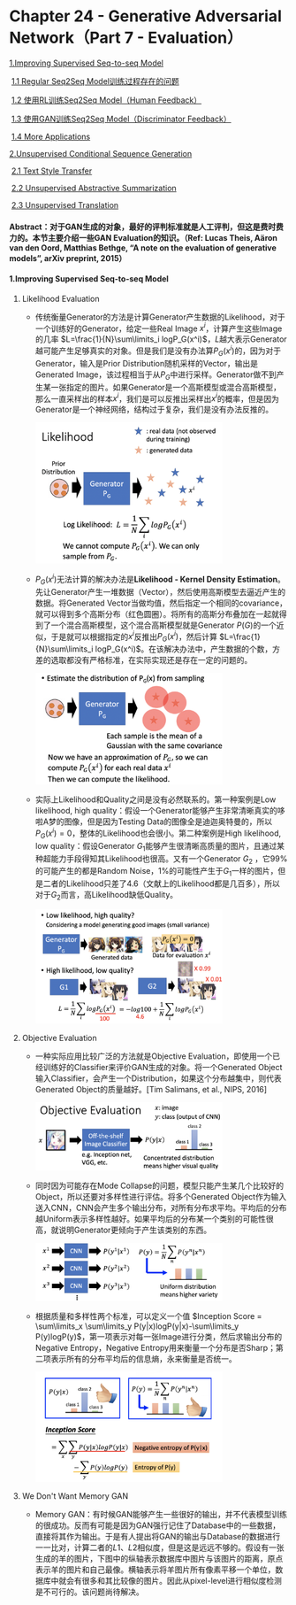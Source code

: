 # Chapter 24 - Generative Adversarial Network（Part 7 - Evaluation）

[1.Improving Supervised Seq-to-seq Model](#1)

​		[1.1 Regular Seq2Seq Model训练过程存在的问题](#1.1)

​		[1.2 使用RL训练Seq2Seq Model（Human Feedback）](#1.2)

​		[1.3 使用GAN训练Seq2Seq Model（Discriminator Feedback）](#1.3)

​		[1.4 More Applications](#1.4)

[2.Unsupervised Conditional Sequence Generation](#2)

​		[2.1 Text Style Transfer](#2.1)

​		[2.2 Unsupervised Abstractive Summarization](#2.2)

​		[2.3 Unsupervised Translation](#2.3)



#### Abstract：对于GAN生成的对象，最好的评判标准就是人工评判，但这是费时费力的。本节主要介绍一些GAN Evaluation的知识。（Ref: Lucas Theis, Aäron van den Oord, Matthias Bethge, “A note on the evaluation of generative models”, arXiv preprint, 2015）



#### <span name="1">1.Improving Supervised Seq-to-seq Model</span>

1. <span name="1.1">Likelihood Evaluation</span>

   - 传统衡量Generator的方法是计算Generator产生数据的Likelihood，对于一个训练好的Generator，给定一些Real Image $x^i$，计算产生这些Image的几率 $L=\frac{1}{N}\sum\limits_i logP_G(x^i)$，$L$越大表示Generator越可能产生足够真实的对象。但是我们是没有办法算$P_G(x^i)$的，因为对于Generator，输入是Prior Distribution随机采样的Vector，输出是Generated Image，该过程相当于从$P_G$中进行采样。Generator做不到产生某一张指定的图片。如果Generator是一个高斯模型或混合高斯模型，那么一直采样出的样本$x^i$，我们是可以反推出采样出$x^i$的概率，但是因为Generator是一个神经网络，结构过于复杂，我们是没有办法反推的。

     <img src="./image-20200820175137729.png" alt="image-20200820175137729" style="zoom:33%;" />

   - $P_G(x^i)$无法计算的解决办法是**Likelihood - Kernel Density Estimation**。先让Generator产生一堆数据（Vector），然后使用高斯模型去逼近产生的数据。将Generated Vector当做均值，然后指定一个相同的covariance，就可以得到多个高斯分布（红色圆圈）。将所有的高斯分布叠加在一起就得到了一个混合高斯模型，这个混合高斯模型就是Generator $P(G)$的一个近似，于是就可以根据指定的$x^i$反推出$P_G(x^i)$，然后计算 $L=\frac{1}{N}\sum\limits_i logP_G(x^i)$。在该解决办法中，产生数据的个数，方差的选取都没有严格标准，在实际实现还是存在一定的问题的。

     <img src="./image-20200820181329938.png" alt="image-20200820181329938" style="zoom:33%;" />

   - 实际上Likelihood和Quality之间是没有必然联系的。第一种案例是Low likelihood, high quality：假设一个Generator能够产生非常清晰真实的哆啦A梦的图像，但是因为Testing Data的图像全是迪迦奥特曼的，所以$P_G(x^i)=0$，整体的Likelihood也会很小。第二种案例是High likelihood, low quality：假设Generator $G_1$能够产生很清晰高质量的图片，且通过某种超能力手段得知其Likelihood也很高。又有一个Generator $G_2$ ，它99%的可能产生的都是Random Noise，1%的可能性产生于$G_1$一样的图片，但是二者的Likelihood只差了4.6（文献上的Likelihood都是几百多），所以对于$G_2$而言，高Likelihood缺低Quality。

     <img src="./image-20200820183229280.png" alt="image-20200820183229280" style="zoom:33%;" />

     

2. <span name="1.2">Objective Evaluation</span>

   - 一种实际应用比较广泛的方法就是Objective Evaluation，即使用一个已经训练好的Classifier来评价GAN生成的对象。将一个Generated Object输入Classifier，会产生一个Distribution，如果这个分布越集中，则代表Generated Object的质量越好。[Tim Salimans, et al., NIPS, 2016]

     <img src="./image-20200820195223726.png" alt="image-20200820195223726" style="zoom:33%;" />
     
   - 同时因为可能存在Mode Collapse的问题，模型只能产生某几个比较好的Object，所以还要对多样性进行评估。将多个Generated Object作为输入送入CNN，CNN会产生多个输出分布，对所有分布求平均。平均后的分布越Uniform表示多样性越好。如果平均后的分布某一个类别的可能性很高，就说明Generator更倾向于产生该类别的东西。

     <img src="./image-20200820195320459.png" alt="image-20200820195320459" style="zoom:33%;" />
     
   - 根据质量和多样性两个标准，可以定义一个值 $Inception Score = \sum\limits_x \sum\limits_y P(y|x)logP(y|x)-\sum\limits_y P(y)logP(y)$，第一项表示对每一张Image进行分类，然后求输出分布的Negative Entropy，Negative Entropy用来衡量一个分布是否Sharp；第二项表示所有的分布平均后的信息熵，永来衡量是否统一。

     <img src="./image-20200820195907765.png" alt="image-20200820195907765" style="zoom:33%;" />
     
     

3. <span name="1.3">We Don't Want Memory GAN</span>

   - Memory GAN：有时候GAN能够产生一些很好的输出，并不代表模型训练的很成功。反而有可能是因为GAN强行记住了Database中的一些数据，直接将其作为输出。于是有人提出将GAN的输出与Database的数据进行一一比对，计算二者的$L1、L2$相似度，但是这是远远不够的。假设有一张生成的羊的图片，下图中的纵轴表示数据库中图片与该图片的距离，原点表示羊的图片和自己最像。横轴表示将羊图片所有像素平移一个单位，数据库中就会有很多和其比较像的图片。因此从pixel-level进行相似度检测是不可行的。该问题尚待解决。
   
